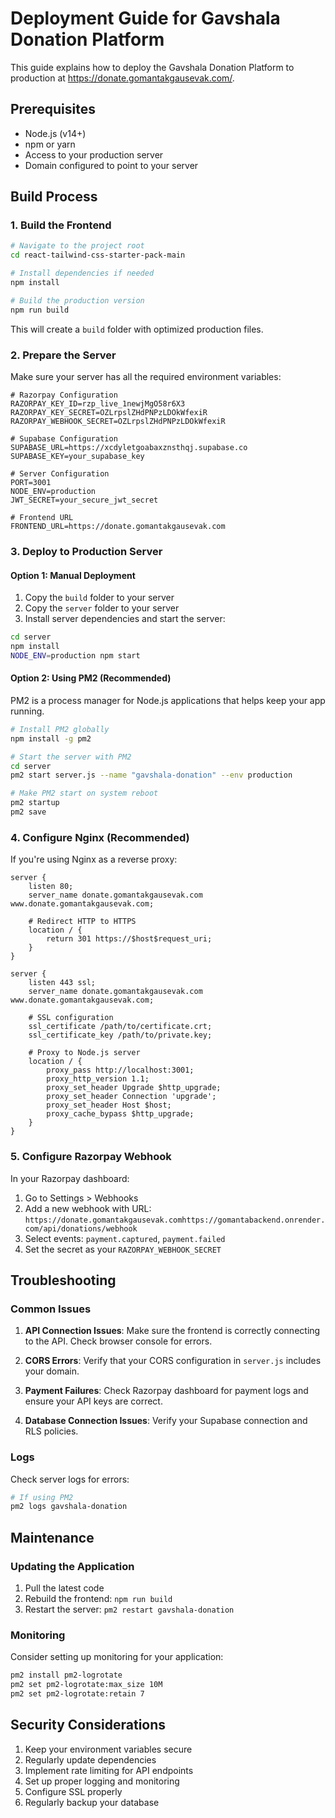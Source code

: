 # Deployment Guide for Gavshala Donation Platform

This guide explains how to deploy the Gavshala Donation Platform to production at https://donate.gomantakgausevak.com/.

## Prerequisites

- Node.js (v14+)
- npm or yarn
- Access to your production server
- Domain configured to point to your server

## Build Process

### 1. Build the Frontend

```bash
# Navigate to the project root
cd react-tailwind-css-starter-pack-main

# Install dependencies if needed
npm install

# Build the production version
npm run build
```

This will create a `build` folder with optimized production files.

### 2. Prepare the Server

Make sure your server has all the required environment variables:

```
# Razorpay Configuration
RAZORPAY_KEY_ID=rzp_live_1newjMgO58r6X3
RAZORPAY_KEY_SECRET=OZLrpslZHdPNPzLDOkWfexiR
RAZORPAY_WEBHOOK_SECRET=OZLrpslZHdPNPzLDOkWfexiR

# Supabase Configuration
SUPABASE_URL=https://xcdyletgoabaxznsthqj.supabase.co
SUPABASE_KEY=your_supabase_key

# Server Configuration
PORT=3001
NODE_ENV=production
JWT_SECRET=your_secure_jwt_secret

# Frontend URL
FRONTEND_URL=https://donate.gomantakgausevak.com
```

### 3. Deploy to Production Server

#### Option 1: Manual Deployment

1. Copy the `build` folder to your server
2. Copy the `server` folder to your server
3. Install server dependencies and start the server:

```bash
cd server
npm install
NODE_ENV=production npm start
```

#### Option 2: Using PM2 (Recommended)

PM2 is a process manager for Node.js applications that helps keep your app running.

```bash
# Install PM2 globally
npm install -g pm2

# Start the server with PM2
cd server
pm2 start server.js --name "gavshala-donation" --env production

# Make PM2 start on system reboot
pm2 startup
pm2 save
```

### 4. Configure Nginx (Recommended)

If you're using Nginx as a reverse proxy:

```nginx
server {
    listen 80;
    server_name donate.gomantakgausevak.com www.donate.gomantakgausevak.com;

    # Redirect HTTP to HTTPS
    location / {
        return 301 https://$host$request_uri;
    }
}

server {
    listen 443 ssl;
    server_name donate.gomantakgausevak.com www.donate.gomantakgausevak.com;

    # SSL configuration
    ssl_certificate /path/to/certificate.crt;
    ssl_certificate_key /path/to/private.key;

    # Proxy to Node.js server
    location / {
        proxy_pass http://localhost:3001;
        proxy_http_version 1.1;
        proxy_set_header Upgrade $http_upgrade;
        proxy_set_header Connection 'upgrade';
        proxy_set_header Host $host;
        proxy_cache_bypass $http_upgrade;
    }
}
```

### 5. Configure Razorpay Webhook

In your Razorpay dashboard:

1. Go to Settings > Webhooks
2. Add a new webhook with URL: `https://donate.gomantakgausevak.comhttps://gomantabackend.onrender.com/api/donations/webhook`
3. Select events: `payment.captured`, `payment.failed`
4. Set the secret as your `RAZORPAY_WEBHOOK_SECRET`

## Troubleshooting

### Common Issues

1. **API Connection Issues**: Make sure the frontend is correctly connecting to the API. Check browser console for errors.

2. **CORS Errors**: Verify that your CORS configuration in `server.js` includes your domain.

3. **Payment Failures**: Check Razorpay dashboard for payment logs and ensure your API keys are correct.

4. **Database Connection Issues**: Verify your Supabase connection and RLS policies.

### Logs

Check server logs for errors:

```bash
# If using PM2
pm2 logs gavshala-donation
```

## Maintenance

### Updating the Application

1. Pull the latest code
2. Rebuild the frontend: `npm run build`
3. Restart the server: `pm2 restart gavshala-donation`

### Monitoring

Consider setting up monitoring for your application:

```bash
pm2 install pm2-logrotate
pm2 set pm2-logrotate:max_size 10M
pm2 set pm2-logrotate:retain 7
```

## Security Considerations

1. Keep your environment variables secure
2. Regularly update dependencies
3. Implement rate limiting for API endpoints
4. Set up proper logging and monitoring
5. Configure SSL properly
6. Regularly backup your database
